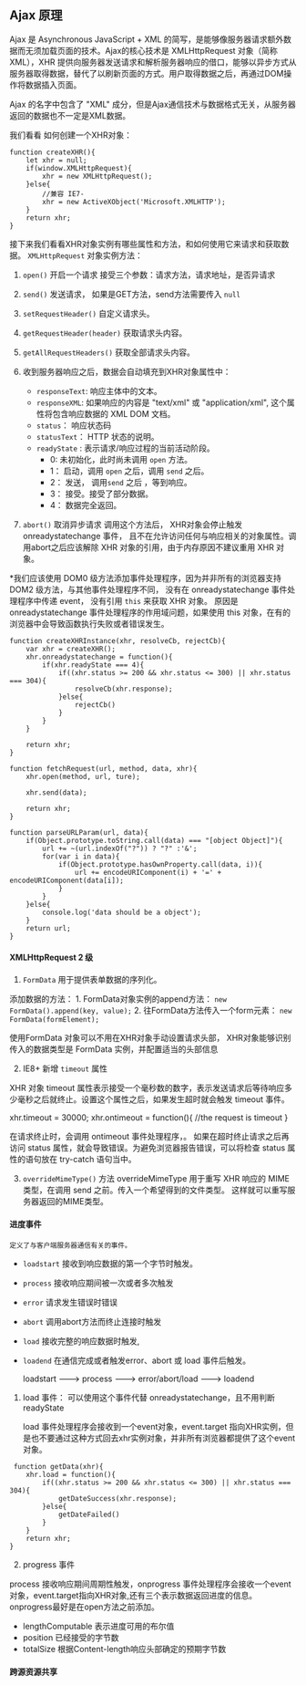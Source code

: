 ## Ajax 原理

Ajax 是 Asynchronous JavaScript + XML 的简写，是能够像服务器请求额外数据而无须加载页面的技术。Ajax的核心技术是 XMLHttpRequest 对象（简称 XML），XHR 提供向服务器发送请求和解析服务器响应的借口，能够以异步方式从服务器取得数据，替代了以刷新页面的方式。用户取得数据之后，再通过DOM操作将数据插入页面。

Ajax 的名字中包含了 "XML" 成分，但是Ajax通信技术与数据格式无关，从服务器返回的数据也不一定是XML数据。

我们看看 如何创建一个XHR对象：
```
function createXHR(){
	let xhr = null;
	if(window.XMLHttpRequest){
		xhr = new XMLHttpRequest();
	}else{
        //兼容 IE7-
		xhr = new ActiveXObject('Microsoft.XMLHTTP');
	}
	return xhr;
}
```
接下来我们看看XHR对象实例有哪些属性和方法，和如何使用它来请求和获取数据。
```XMLHttpRequest``` 对象实例方法：

1. ```open()``` 开启一个请求
接受三个参数：请求方法，请求地址，是否异请求

2. ```send()``` 发送请求， 如果是GET方法，send方法需要传入 ```null```

3. ```setRequestHeader()``` 自定义请求头。

4. ```getRequestHeader(header)``` 获取请求头内容。

5. ```getAllRequestHeaders()``` 获取全部请求头内容。


6. 收到服务器响应之后，数据会自动填充到XHR对象属性中：
	+ ```responseText```: 响应主体中的文本。
	+ ```responseXML```: 如果响应的内容是 "text/xml" 或 "application/xml",
							 这个属性将包含响应数据的 XML DOM 文档。
	+ ```status```： 响应状态码
	+ ```statusText```： HTTP 状态的说明。
	+ ```readyState``` : 表示请求/响应过程的当前活动阶段。
		* 0: 未初始化，此时尚未调用 ```open``` 方法。
		* 1： 启动，调用 ```open``` 之后，调用 ```send``` 之后。
		* 2： 发送， 调用```send``` 之后 ，等到响应。
		* 3： 接受。接受了部分数据。
		* 4： 数据完全返回。

7. ```abort()``` 取消异步请求
	调用这个方法后， XHR对象会停止触发 onreadystatechange 事件， 且不在允许访问任何与响应相关的对象属性。调用abort之后应该解除 XHR 对象的引用，由于内存原因不建议重用 XHR 对象。

*我们应该使用 DOM0 级方法添加事件处理程序，因为并非所有的浏览器支持 DOM2 级方法，与其他事件处理程序不同， 没有在 onreadystatechange 事件处理程序中传递 event， 没有引用 ```this``` 来获取 XHR 对象。 原因是 onreadystatechange 事件处理程序的作用域问题，如果使用 this 对象，在有的浏览器中会导致函数执行失败或者错误发生。
```
function createXHRInstance(xhr, resolveCb, rejectCb){
    var xhr = createXHR();
	xhr.onreadystatechange = function(){
		if(xhr.readyState === 4){
			if((xhr.status >= 200 && xhr.status <= 300) || xhr.status === 304){
				resolveCb(xhr.response);
			}else{
				rejectCb()
			}
		}
	}

	return xhr;
}

function fetchRequest(url, method, data, xhr){
    xhr.open(method, url, ture);

    xhr.send(data);

    return xhr;
}

function parseURLParam(url, data){
	if(Object.prototype.toString.call(data) === "[object Object]"){
		url += ~(url.indexOf("?")) ? "?" :'&';
		for(var i in data){
			if(Object.prototype.hasOwnProperty.call(data, i)){
				url += encodeURIComponent(i) + '=' + encodeURIComponent(data[i]);
			}
		}
	}else{
		console.log('data should be a object');
	}
	return url;
}
```

#### XMLHttpRequest 2 级


1. ```FormData``` 用于提供表单数据的序列化。

添加数据的方法： 
	1. FormData对象实例的append方法： ```new FormData().append(key, value);```
	2. 往FormData方法传入一个form元素： ```new FormData(formElement);```

使用FormData 对象可以不用在XHR对象手动设置请求头部， XHR对象能够识别传入的数据类型是 FormData 实例，并配置适当的头部信息

2. IE8+ 新增 ```timeout``` 属性

XHR 对象 timeout 属性表示接受一个毫秒数的数字，表示发送请求后等待响应多少毫秒之后就终止。设置这个属性之后，如果发生超时就会触发 timeout 事件。

xhr.timeout = 30000;
xhr.ontimeout = function(){
	//the request is timeout
}

在请求终止时，会调用 ontimeout 事件处理程序，。 如果在超时终止请求之后再访问 status 属性，就会导致错误。为避免浏览器报告错误，可以将检查 status 属性的语句放在 try-catch 语句当中。


3. ```overrideMimeType()``` 方法
 overrideMimeType 用于重写 XHR 响应的 MIME 类型，在调用 send 之前。传入一个希望得到的文件类型。
 这样就可以重写服务器返回的MIME类型。


#### 进度事件
	定义了与客户端服务器通信有关的事件。

* ```loadstart``` 接收到响应数据的第一个字节时触发。
* ```process``` 接收响应期间被一次或者多次触发
* ```error``` 请求发生错误时错误
* ```abort``` 调用abort方法而终止连接时触发
* ```load``` 接收完整的响应数据时触发,
* ```loadend``` 在通信完成或者触发error、abort 或 load 事件后触发。

	loadstart ---> process ---> error/abort/load ---> loadend

 1. load 事件： 可以使用这个事件代替 onreadystatechange，且不用判断readyState

	load 事件处理程序会接收到一个event对象，event.target 指向XHR实例，但是也不要通过这种方式回去xhr实例对象，并非所有浏览器都提供了这个event对象。

```	
 function getData(xhr){
	xhr.load = function(){
		if((xhr.status >= 200 && xhr.status <= 300) || xhr.status === 304){
			getDateSuccess(xhr.response);
		}else{
			getDateFailed()
		}
	}
	return xhr;
}
```

2. progress 事件

process 接收响应期间周期性触发，onprogress 事件处理程序会接收一个event对象，event.target指向XHR对象,还有三个表示数据返回进度的信息。onprogress最好是在open方法之前添加。

* lengthComputable 表示进度可用的布尔值
* position 已经接受的字节数
* totalSize 根据Content-length响应头部确定的预期字节数


#### 跨源资源共享

